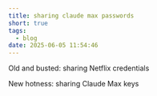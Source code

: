 ```yaml
---
title: sharing claude max passwords
short: true
tags:
  - blog
date: 2025-06-05 11:54:46
---
```


Old and busted: sharing Netflix credentials

New hotness: sharing Claude Max keys

